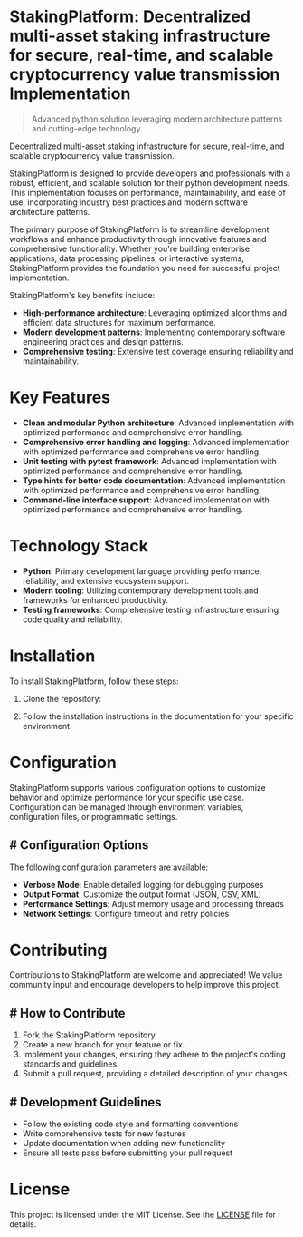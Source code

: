 <!-- fallback_StakingPlatform_20251028202118_12762 -->

# StakingPlatform: Decentralized multi-asset staking infrastructure for secure, real-time, and scalable cryptocurrency value transmission Implementation
> Advanced python solution leveraging modern architecture patterns and cutting-edge technology.

Decentralized multi-asset staking infrastructure for secure, real-time, and scalable cryptocurrency value transmission.

StakingPlatform is designed to provide developers and professionals with a robust, efficient, and scalable solution for their python development needs. This implementation focuses on performance, maintainability, and ease of use, incorporating industry best practices and modern software architecture patterns.

The primary purpose of StakingPlatform is to streamline development workflows and enhance productivity through innovative features and comprehensive functionality. Whether you're building enterprise applications, data processing pipelines, or interactive systems, StakingPlatform provides the foundation you need for successful project implementation.

StakingPlatform's key benefits include:

* **High-performance architecture**: Leveraging optimized algorithms and efficient data structures for maximum performance.
* **Modern development patterns**: Implementing contemporary software engineering practices and design patterns.
* **Comprehensive testing**: Extensive test coverage ensuring reliability and maintainability.

# Key Features

* **Clean and modular Python architecture**: Advanced implementation with optimized performance and comprehensive error handling.
* **Comprehensive error handling and logging**: Advanced implementation with optimized performance and comprehensive error handling.
* **Unit testing with pytest framework**: Advanced implementation with optimized performance and comprehensive error handling.
* **Type hints for better code documentation**: Advanced implementation with optimized performance and comprehensive error handling.
* **Command-line interface support**: Advanced implementation with optimized performance and comprehensive error handling.

# Technology Stack

* **Python**: Primary development language providing performance, reliability, and extensive ecosystem support.
* **Modern tooling**: Utilizing contemporary development tools and frameworks for enhanced productivity.
* **Testing frameworks**: Comprehensive testing infrastructure ensuring code quality and reliability.

# Installation

To install StakingPlatform, follow these steps:

1. Clone the repository:


2. Follow the installation instructions in the documentation for your specific environment.

# Configuration

StakingPlatform supports various configuration options to customize behavior and optimize performance for your specific use case. Configuration can be managed through environment variables, configuration files, or programmatic settings.

## # Configuration Options

The following configuration parameters are available:

* **Verbose Mode**: Enable detailed logging for debugging purposes
* **Output Format**: Customize the output format (JSON, CSV, XML)
* **Performance Settings**: Adjust memory usage and processing threads
* **Network Settings**: Configure timeout and retry policies

# Contributing

Contributions to StakingPlatform are welcome and appreciated! We value community input and encourage developers to help improve this project.

## # How to Contribute

1. Fork the StakingPlatform repository.
2. Create a new branch for your feature or fix.
3. Implement your changes, ensuring they adhere to the project's coding standards and guidelines.
4. Submit a pull request, providing a detailed description of your changes.

## # Development Guidelines

* Follow the existing code style and formatting conventions
* Write comprehensive tests for new features
* Update documentation when adding new functionality
* Ensure all tests pass before submitting your pull request

# License

This project is licensed under the MIT License. See the [LICENSE](https://github.com/JoseMariaAlarconArenas/StakingPlatform/blob/main/LICENSE) file for details.
